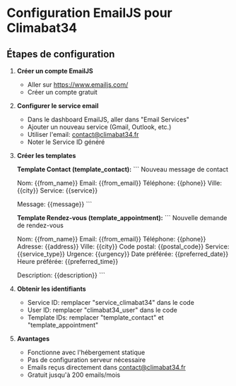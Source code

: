 # Configuration EmailJS pour Climabat34

## Étapes de configuration

1. **Créer un compte EmailJS**
   - Aller sur https://www.emailjs.com/
   - Créer un compte gratuit

2. **Configurer le service email**
   - Dans le dashboard EmailJS, aller dans "Email Services"
   - Ajouter un nouveau service (Gmail, Outlook, etc.)
   - Utiliser l'email: contact@climabat34.fr
   - Noter le Service ID généré

3. **Créer les templates**
   
   **Template Contact (template_contact):**
   \`\`\`
   Nouveau message de contact
   
   Nom: {{from_name}}
   Email: {{from_email}}
   Téléphone: {{phone}}
   Ville: {{city}}
   Service: {{service}}
   
   Message:
   {{message}}
   \`\`\`
   
   **Template Rendez-vous (template_appointment):**
   \`\`\`
   Nouvelle demande de rendez-vous
   
   Nom: {{from_name}}
   Email: {{from_email}}
   Téléphone: {{phone}}
   Adresse: {{address}}
   Ville: {{city}}
   Code postal: {{postal_code}}
   Service: {{service_type}}
   Urgence: {{urgency}}
   Date préférée: {{preferred_date}}
   Heure préférée: {{preferred_time}}
   
   Description:
   {{description}}
   \`\`\`

4. **Obtenir les identifiants**
   - Service ID: remplacer "service_climabat34" dans le code
   - User ID: remplacer "climabat34_user" dans le code
   - Template IDs: remplacer "template_contact" et "template_appointment"

5. **Avantages**
   - Fonctionne avec l'hébergement statique
   - Pas de configuration serveur nécessaire
   - Emails reçus directement dans contact@climabat34.fr
   - Gratuit jusqu'à 200 emails/mois
</parameter>

